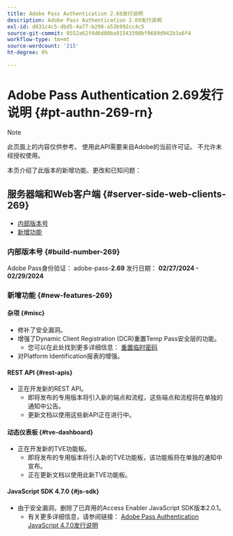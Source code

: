 ```yaml
---
title: Adobe Pass Authentication 2.69发行说明
description: Adobe Pass Authentication 2.69发行说明
exl-id: d031c4c5-dbd5-4a77-b298-a53b992cc4c5
source-git-commit: 8552a62f4d6d80ba91543390bf0689d942b3a6f4
workflow-type: tm+mt
source-wordcount: '215'
ht-degree: 0%

---
```


# Adobe Pass Authentication 2.69发行说明 {#pt-authn-269-rn}

>[!NOTE]
>
>此页面上的内容仅供参考。 使用此API需要来自Adobe的当前许可证。 不允许未经授权使用。

本页介绍了此版本的新增功能、更改和已知问题：

## 服务器端和Web客户端 {#server-side-web-clients-269}

* [内部版本号](#build-number-269)
* [新增功能](#new-features-269)

### 内部版本号 {#build-number-269}

Adobe Pass身份验证： adobe-pass-**2.69**
发行日期： **02/27/2024 - 02/29/2024**

### 新增功能 {#new-features-269}

#### 杂项 {#misc}

* 修补了安全漏洞。
* 增强了Dynamic Client Registration (DCR)重置Temp Pass安全层的功能。
   * 您可以在此处找到更多详细信息： [重置临时密码](reset-temp-pass.md)
* 对Platform Identification报表的增强。

#### REST API {#rest-apis}

* 正在开发新的REST API。
   * 即将发布的专用版本将引入新的端点和流程，这些端点和流程将在单独的通知中公告。
   * 更新文档以使用这些新API正在进行中。

#### 动态仪表板 {#tve-dashboard}

* 正在开发新的TVE功能板。
   * 即将发布的专用版本将引入新的TVE功能板，该功能板将在单独的通知中宣布。
   * 正在更新文档以使用此新TVE功能板。

#### JavaScript SDK 4.7.0 {#js-sdk}

* 由于安全漏洞，删除了已弃用的Access Enabler JavaScript SDK版本2.0.1。
   * 有关更多详细信息，请参阅链接： [Adobe Pass Authentication JavaScript 4.7.0发行说明](authn-rn-javascript-470.md)
